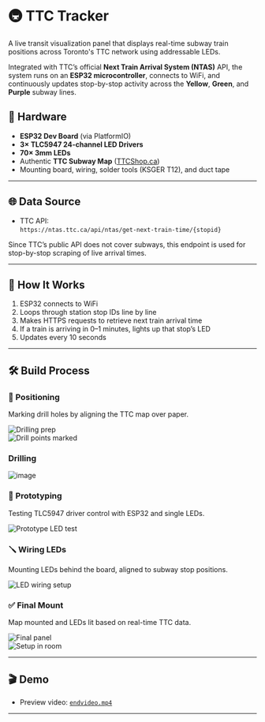 # 🚇 TTC Tracker

A live transit visualization panel that displays real-time subway train positions across Toronto's TTC network using addressable LEDs.

Integrated with TTC’s official **Next Train Arrival System (NTAS)** API, the system runs on an **ESP32 microcontroller**, connects to WiFi, and continuously updates stop-by-stop activity across the **Yellow**, **Green**, and **Purple** subway lines.



## 🔧 Hardware

- **ESP32 Dev Board** (via PlatformIO)
- **3× TLC5947 24-channel LED Drivers**
- **70× 3mm LEDs**
- Authentic **TTC Subway Map** ([TTCShop.ca](https://www.ttcshop.ca))
- Mounting board, wiring, solder tools (KSGER T12), and duct tape

---

## 🌐 Data Source

- TTC API:  
  `https://ntas.ttc.ca/api/ntas/get-next-train-time/{stopid}`

Since TTC’s public API does not cover subways, this endpoint is used for stop-by-stop scraping of live arrival times.

---
## 🧠 How It Works

1. ESP32 connects to WiFi
2. Loops through station stop IDs line by line
3. Makes HTTPS requests to retrieve next train arrival time
4. If a train is arriving in 0–1 minutes, lights up that stop’s LED
5. Updates every 10 seconds

---

## 🛠 Build Process
### 📍 Positioning
Marking drill holes by aligning the TTC map over paper.

![Drilling prep](assets/20241112_123013.jpg)  
![Drill points marked](assets/20241112_123723.jpg)

### Drilling

![image](assets/drill.png)

### 🔌 Prototyping
Testing TLC5947 driver control with ESP32 and single LEDs.

![Prototype LED test](assets/20241114_131406.jpg)


### 🪛 Wiring LEDs
Mounting LEDs behind the board, aligned to subway stop positions.

![LED wiring setup](assets/20241221_131403.jpg)



### ✅ Final Mount
Map mounted and LEDs lit based on real-time TTC data.

![Final panel](assets/20250105_145838.jpg)  
![Setup in room](assets/20250126_180326.jpg)

---

## 🎬 Demo

- Preview video: [`endvideo.mp4`](assets/endvideo.mp4)

---
